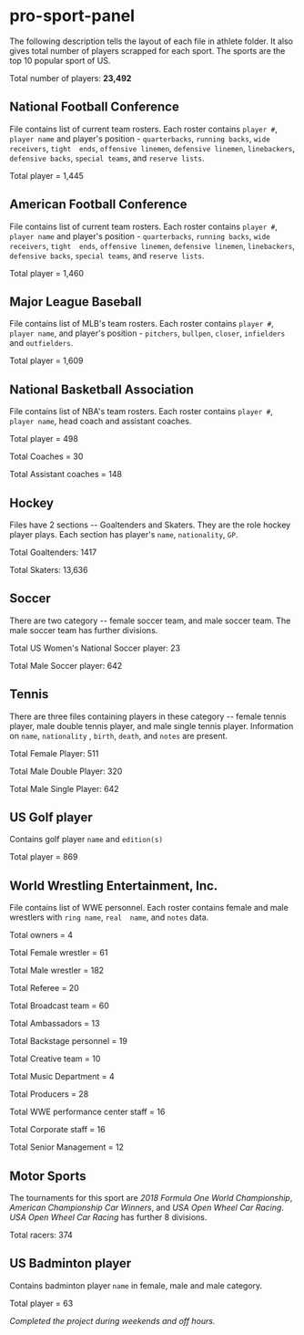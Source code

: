 # pro-sport-panel
The following description tells the layout of each file in athlete folder. It also gives total number of players scrapped for each sport. The sports are the top 10 popular sport of US. 

Total number of players: <b>23,492</b>

##  National Football Conference
File contains  list of current team rosters. Each roster contains `player #`, `player name` and  player's position - `quarterbacks`, `running backs`, `wide receivers`, `tight  ends`, `offensive linemen`, `defensive linemen`, `linebackers`, `defensive backs`, `special teams`, and `reserve lists`.

Total player = 1,445

## American Football Conference
File contains  list of current team rosters. Each roster contains `player #`, `player name` and  player's position - `quarterbacks`, `running backs`, `wide receivers`, `tight  ends`, `offensive linemen`, `defensive linemen`, `linebackers`, `defensive backs`, `special teams`, and `reserve lists`.

Total player = 1,460

## Major League Baseball
File contains list of MLB's team rosters. Each roster contains `player #`, `player name`, and player's position -  `pitchers`, `bullpen`, `closer`, `infielders` and `outfielders`.

Total player = 1,609

## National Basketball Association
File contains list of NBA's team rosters. Each roster contains `player #`, `player name`, head coach and assistant coaches.  

Total player = 498

Total Coaches = 30

Total Assistant coaches = 148

## Hockey
Files have 2 sections -- Goaltenders and Skaters. They are the role hockey player plays. Each section has player's `name`, `nationality`, `GP`.

Total Goaltenders: 1417

Total Skaters: 13,636

## Soccer
There are two category  -- female soccer team, and male soccer  team. The male soccer team has further divisions.  

Total US Women's National Soccer player: 23

Total Male Soccer player: 642

## Tennis
There are three files containing players in these category --  female tennis player, male double tennis player, and male single tennis player. Information on `name`,  `nationality` , `birth`, `death`, and `notes` are present. 

Total Female Player: 511

Total Male Double Player: 320

Total Male Single Player: 642


## US  Golf player
Contains golf player `name` and `edition(s)`

Total player = 869


## World  Wrestling Entertainment, Inc.
File contains list of WWE personnel. Each roster contains female and male wrestlers with `ring name`, `real  name`, and `notes` data. 

Total owners = 4

Total Female wrestler = 61

Total Male wrestler = 182

Total Referee = 20

Total Broadcast team = 60

Total Ambassadors = 13

Total Backstage personnel = 19

Total Creative team = 10

Total Music Department = 4

Total Producers = 28

Total  WWE performance center staff  = 16

Total Corporate  staff = 16

Total  Senior  Management = 12


## Motor Sports
The tournaments for this sport are <i>2018 Formula One World Championship</i>, <i>American Championship Car Winners</i>, and <i>USA Open Wheel  Car Racing</i>. <i>USA Open Wheel Car Racing</i> has further 8 divisions. 

Total racers: 374

## US Badminton player
Contains badminton player `name` in female, male and male category.

Total player = 63



<i>Completed the project during  weekends  and off hours. </i>
